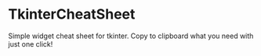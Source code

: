 # TkinterCheatSheet
Simple widget cheat sheet for tkinter. Copy to clipboard what you need with just one click!
